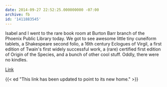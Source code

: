 ```yaml
---
date: 2014-09-27 22:52:25.000000000 -07:00
archive: fb
id: '1411883545'
---
```


Isabel and I went to the rare book room at Burton Barr branch of the Phoenix Public Library today. We got to see awesome little tiny cuneiform tablets, a Shakespeare second folio, a 16th century Eclogues of Virgil, a first edition of Twain's first widely successful work, a (rare) certified first edition of Origin of the Species, and a bunch of other cool stuff. Oddly, there were no kindles.

[Link](https://www.phoenixpubliclibrary.org/locations/burton-barr/rare-book-room)

{{< ed "This link has been updated to point to its new home." >}}